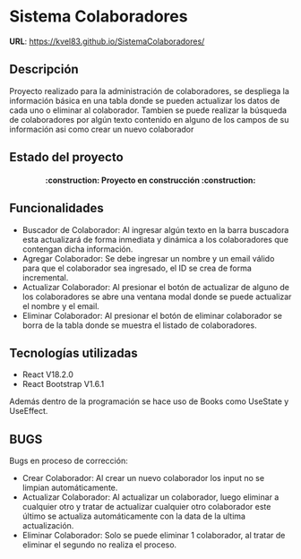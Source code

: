 ﻿# Sistema Colaboradores
**URL**: https://kvel83.github.io/SistemaColaboradores/

<h2>Descripción</h2>
<p>Proyecto realizado para la administración de colaboradores, se despliega la información básica en una tabla donde se pueden actualizar los datos de cada uno o eliminar al colaborador. Tambien se puede realizar la búsqueda de colaboradores por algún texto contenido en alguno de los campos de su información asi como crear un nuevo colaborador</p>
<h2>Estado del proyecto</h2>
<h4 align="center"> :construction: Proyecto en construcción :construction: </h4>
<h2>Funcionalidades</h2>

 - Buscador de Colaborador: Al ingresar algún texto en la barra buscadora esta actualizará de forma inmediata y dinámica a los colaboradores que contengan dicha información.
 - Agregar Colaborador: Se debe ingresar un nombre y un email válido para que el colaborador sea ingresado, el ID se crea de forma incremental.
 - Actualizar Colaborador: Al presionar el botón de actualizar de alguno de los colaboradores se abre una ventana modal donde se puede actualizar el nombre y el email.
 - Eliminar Colaborador: Al presionar el botón de eliminar colaborador se borra de la tabla donde se muestra el listado de colaboradores.
				 
<h2>Tecnologías utilizadas</h2>
 
 - React V18.2.0
 - React Bootstrap V1.6.1
 
Además dentro de la programación se hace uso de Books como UseState y UseEffect.

<h2>BUGS</h2>
Bugs en proceso de corrección:

 - Crear Colaborador: Al crear un nuevo colaborador los input no se limpian automáticamente.
 - Actualizar Colaborador: Al actualizar un colaborador, luego eliminar a cualquier otro y tratar de actualizar cualquier otro colaborador este último se actualiza automáticamente con la data de la ultima actualización.
 - Eliminar Colaborador: Solo se puede eliminar 1 colaborador, al tratar de eliminar el segundo no realiza el proceso.

